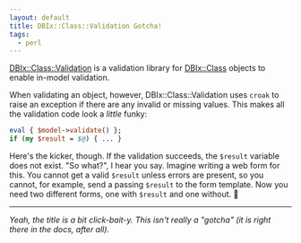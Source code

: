 ```yaml
---
layout: default
title: DBIx::Class::Validation Gotcha!
tags:
  - perl
---
```


[DBIx::Class::Validation](https://metacpan.org/pod/DBIx::Class::Validation) is
a validation library for [DBIx::Class](https://metacpan.org/pod/DBIx::Class)
objects to enable in-model validation.

When validating an object, however, DBIx::Class::Validation uses `croak` to
raise an exception if there are any invalid or missing values. This makes all
the validation code look a _little_ funky:

```perl
eval { $model->validate() };
if (my $result = $@) { ... }
```

Here's the kicker, though. If the validation succeeds, the `$result` variable
does not exist. "So what?", I hear you say. Imagine writing a web form for
this. You cannot get a valid `$result` unless errors are present, so you
cannot, for example, send a passing `$result` to the form template. Now you
need two different forms, one with `$result` and one without. 🤢

---

_Yeah, the title is a bit click-bait-y. This isn't really a "gotcha" (it is
right there in the docs, after all)._
